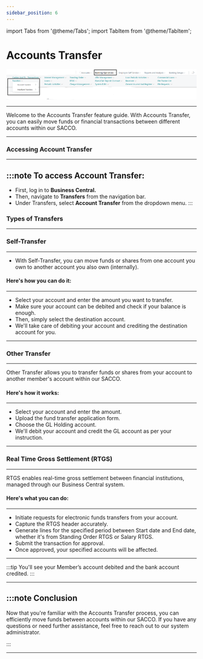 ```yaml
---
sidebar_position: 6
---
```


import Tabs from '@theme/Tabs';
import TabItem from '@theme/TabItem';

# Accounts Transfer

![bankingop-transfer.png](..%2F..%2Fstatic%2Fimg%2Fbankingop-transfer.png)

---

<div class="customized-intro-container" id="introduction">
    <p> Welcome to the Accounts Transfer feature guide. With Accounts Transfer, you can easily move funds or financial transactions between different accounts within our SACCO. </p>
</div>

---


### Accessing Account Transfer
---

:::note To access Account Transfer:
---

- First, log in to **Business Central.**
- Then, navigate to **Transfers** from the navigation bar.
- Under Transfers, select **Account Transfer** from the dropdown menu.
:::

### Types of Transfers
---

### Self-Transfer
---

- With Self-Transfer, you can move funds or shares from one account you own to another account you also own (internally).

#### Here's how you can do it:
---

- Select your account and enter the amount you want to transfer.
- Make sure your account can be debited and check if your balance is enough.
- Then, simply select the destination account.
- We'll take care of debiting your account and crediting the destination account for you.

---

### Other Transfer
---

Other Transfer allows you to transfer funds or shares from your account to another member's account within our SACCO.

#### Here's how it works:
---

- Select your account and enter the amount.
- Upload the fund transfer application form.
- Choose the GL Holding account.
- We'll debit your account and credit the GL account as per your instruction.

---

### Real Time Gross Settlement (RTGS)
---

RTGS enables real-time gross settlement between financial institutions, managed through our Business Central system.

#### Here's what you can do:
---

- Initiate requests for electronic funds transfers from your account.
- Capture the RTGS header accurately.
- Generate lines for the specified period between Start date and End date, whether it's from Standing Order RTGS or Salary RTGS.
- Submit the transaction for approval.
- Once approved, your specified accounts will be affected.

---

:::tip You'll see your Member’s account debited and the bank account credited.
:::

---



:::note Conclusion
---

Now that you're familiar with the Accounts Transfer process, you can efficiently move funds between accounts within our SACCO. If you have any questions or need further assistance, feel free to reach out to our system administrator.

:::

---
